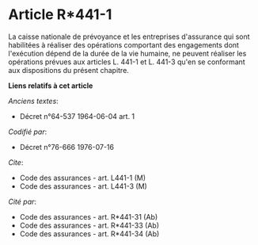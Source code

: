 # Article R*441-1

La caisse nationale de prévoyance et les entreprises d'assurance qui sont habilitées à réaliser des opérations comportant des
engagements dont l'exécution dépend de la durée de la vie humaine, ne peuvent réaliser les opérations prévues aux articles L.
441-1 et L. 441-3 qu'en se conformant aux dispositions du présent chapitre.

**Liens relatifs à cet article**

_Anciens textes_:

  - Décret n°64-537 1964-06-04 art. 1

_Codifié par_:

  - Décret n°76-666 1976-07-16

_Cite_:

  - Code des assurances - art. L441-1 (M)
  - Code des assurances - art. L441-3 (M)

_Cité par_:

  - Code des assurances - art. R*441-31 (Ab)
  - Code des assurances - art. R*441-33 (Ab)
  - Code des assurances - art. R*441-34 (Ab)
